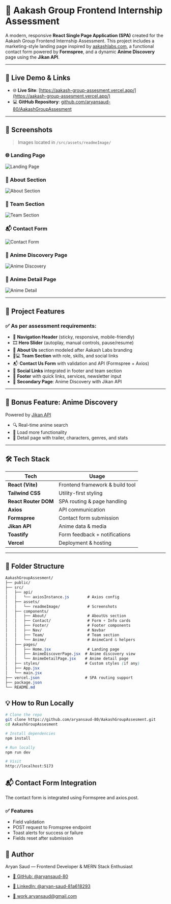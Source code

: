 # 🚀 Aakash Group Frontend Internship Assessment

A modern, responsive **React Single Page Application (SPA)** created for the Aakash Group Frontend Internship Assessment. This project includes a marketing-style landing page inspired by [aakashlabs.com](https://aakashlabs.com), a functional contact form powered by **Formspree**, and a dynamic **Anime Discovery** page using the **Jikan API**.

---

## 🔗 Live Demo & Links

- 🌐 **Live Site**: [https://aakash-group-assesment.vercel.app/](https://aakash-group-assesment.vercel.app/)
- 💻 **GitHub Repository**: [github.com/aryansaud-80/AakashGroupAssesment](https://github.com/aryansaud-80/AakashGroupAssesment)

---

## 📸 Screenshots

> Images located in `/src/assets/readmeImage/`

### 🌐 Landing Page

![Landing Page](/src/assets/readmeImage/home.png)

### 🧠 About Section

![About Section](/src/assets/readmeImage/about.png)

### 👥 Team Section

![Team Section](/src/assets/readmeImage/team.png)

### 📬 Contact Form

![Contact Form](/src/assets/readmeImage/form.png)

### 🎌 Anime Discovery Page

![Anime Discovery](/src/assets/readmeImage/animeDiscover.png)

### 📘 Anime Detail Page

![Anime Detail](/src/assets/readmeImage/animeDetail.png)

---

## 📁 Project Features

### ✅ As per assessment requirements:

- 📌 **Navigation Header** (sticky, responsive, mobile-friendly)
- 🎞 **Hero Slider** (autoplay, manual controls, pause/resume)
- 🧠 **About Us** section modeled after Aakash Labs branding
- 👨💻 **Team Section** with role, skills, and social links
- 📬 **Contact Us Form** with validation and API (Formspree + Axios)
- 🔗 **Social Links** integrated in footer and team section
- 🔻 **Footer** with quick links, services, newsletter input
- 📄 **Secondary Page**: Anime Discovery with Jikan API

---

## 🧩 Bonus Feature: Anime Discovery

Powered by [Jikan API](https://jikan.moe/)

- 🔍 Real-time anime search
- 🔄 Load more functionality
- 📘 Detail page with trailer, characters, genres, and stats

---

## 🛠 Tech Stack

| Tech                 | Usage                           |
| -------------------- | ------------------------------- |
| **React (Vite)**     | Frontend framework & build tool |
| **Tailwind CSS**     | Utility-first styling           |
| **React Router DOM** | SPA routing & page handling     |
| **Axios**            | API communication               |
| **Formspree**        | Contact form submission         |
| **Jikan API**        | Anime data & media              |
| **Toastify**         | Form feedback + notifications   |
| **Vercel**           | Deployment & hosting            |

---

## 📂 Folder Structure

```css
AakashGroupAssesment/
├── public/
├── src/
│   ├── api/
│   │   └── axiosInstance.js        # Axios config
│   ├── assets/
│   │   └── readmeImage/            # Screenshots
│   ├── components/
│   │   ├── About/                  # AboutUs section
│   │   ├── Contact/                # Form + Info cards
│   │   ├── Footer/                 # Footer components
│   │   ├── Nav/                    # Navbar
│   │   ├── Team/                   # Team section
│   │   └── Anime/                  # AnimeCard & helpers
│   ├── pages/
│   │   ├── Home.jsx                # Landing page
│   │   ├── AnimeDiscoverPage.jsx  # Anime discovery view
│   │   └── AnimeDetailPage.jsx    # Anime detail page
│   ├── styles/                    # Custom styles (if any)
│   ├── App.jsx
│   └── main.jsx
├── vercel.json                    # SPA routing support
├── package.json
└── README.md

```

## 💡 How to Run Locally

```bash
# Clone the repo
git clone https://github.com/aryansaud-80/AakashGroupAssesment.git
cd AakashGroupAssesment

# Install dependencies
npm install

# Run locally
npm run dev

# Visit
http://localhost:5173
```

## 📬 Contact Form Integration

The contact form is integrated using Formspree and axios.post.

### ✅ Features

- Field validation
- POST request to Fromspree endpoint
- Toast alerts for success or failure
- Fields reset after submission

## 🧍 Author

Aryan Saud — Frontend Developer & MERN Stack Enthusiast

- [🔗 GitHub: @aryansaud-80](https://github.com/aryansaud-80)

- [🔗 LinkedIn: @aryan-saud-81a618293](https://www.linkedin.com/in/aryan-saud-81a618293)

- [📧 work.aryansaud@gmail.com](mailto:work.aryansaud@gmail.com)
